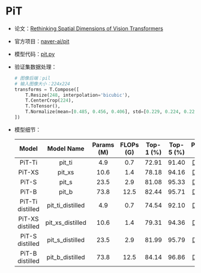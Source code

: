 # PiT
* 论文：[Rethinking Spatial Dimensions of Vision Transformers](https://arxiv.org/abs/2103.16302)
* 官方项目：[naver-ai/pit](https://github.com/naver-ai/pit)
* 模型代码：[pit.py](../../../ppim/models/pit.py)
* 验证集数据处理：

    ```python
    # 图像后端：pil
    # 输入图像大小：224x224
    transforms = T.Compose([
        T.Resize(248, interpolation='bicubic'),
        T.CenterCrop(224),
        T.ToTensor(),
        T.Normalize(mean=[0.485, 0.456, 0.406], std=[0.229, 0.224, 0.225])
    ])
    ```

* 模型细节：

    |         Model         |     Model Name        | Params (M) | FLOPs (G) | Top-1 (%) | Top-5 (%) |      Pretrained Model        |
    |:---------------------:|:---------------------:|:----------:|:---------:|:---------:|:---------:|:----------------------------:|
    | PiT-Ti                | pit_ti                | 4.9        | 0.7       | 72.91     |  91.40    | [Download][pit_ti]           |
    | PiT-XS                | pit_xs                | 10.6       | 1.4       | 78.18     |  94.16    | [Download][pit_xs]           |
    | PiT-S                 | pit_s                 | 23.5       | 2.9       | 81.08     |  95.33    | [Download][pit_s]            |
    | PiT-B                 | pit_b                 | 73.8       | 12.5      | 82.44     |  95.71    | [Download][pit_b]            |
    | PiT-Ti distilled      | pit_ti_distilled      | 4.9        | 0.7       | 74.54     |  92.10    | [Download][pit_ti_distilled] |
    | PiT-XS distilled      | pit_xs_distilled      | 10.6       | 1.4       | 79.31     |  94.36    | [Download][pit_xs_distilled] |
    | PiT-S distilled       | pit_s_distilled       | 23.5       | 2.9       | 81.99     |  95.79    | [Download][pit_s_distilled]  |
    | PiT-B distilled       | pit_b_distilled       | 73.8       | 12.5      | 84.14     |  96.86    | [Download][pit_b_distilled]  |


[pit_ti]:https://bj.bcebos.com/v1/ai-studio-online/3d0fe9a33bb74abaa0648f6200b37e5b49ca9a4f15a04afbab7a885da64dfa62?responseContentDisposition=attachment%3B%20filename%3Dpit_ti.pdparams
[pit_xs]:https://bj.bcebos.com/v1/ai-studio-online/4bee539cc81a477a8bae4795f91d583c810ea4832e6d4ed983b37883669e6a6d?responseContentDisposition=attachment%3B%20filename%3Dpit_xs.pdparams
[pit_s]:https://bj.bcebos.com/v1/ai-studio-online/232c216331d04fb58f77839673b34652ea229a9ab84044a493e08cd802ab4fe3?responseContentDisposition=attachment%3B%20filename%3Dpit_s.pdparams
[pit_b]:https://bj.bcebos.com/v1/ai-studio-online/26f33b44d9424626b74eb7cfad2041582afabdebd6474afa976cc0a55c226791?responseContentDisposition=attachment%3B%20filename%3Dpit_b.pdparams
[pit_ti_distilled]:https://bj.bcebos.com/v1/ai-studio-online/9707c73717274b5e880e8401b85dcf9ad12b0d7e47944af68b3d6a2236b70567?responseContentDisposition=attachment%3B%20filename%3Dpit_ti_distill.pdparams
[pit_xs_distilled]:https://bj.bcebos.com/v1/ai-studio-online/61aa3339366d4315854bf67a8df1cea20f4a2402b2d94d7688d995423a197df1?responseContentDisposition=attachment%3B%20filename%3Dpit_xs_distill.pdparams
[pit_s_distilled]:https://bj.bcebos.com/v1/ai-studio-online/65acbfa1d6a94c689225fe95c6ec48567f5c05ee051243d6abe3bbcbd6119f5d?responseContentDisposition=attachment%3B%20filename%3Dpit_s_distill.pdparams
[pit_b_distilled]:https://bj.bcebos.com/v1/ai-studio-online/2d6631b21542486b8333440c612847f35a7782d2890f4514ad8007c34ae77e66?responseContentDisposition=attachment%3B%20filename%3Dpit_b_distill.pdparams

